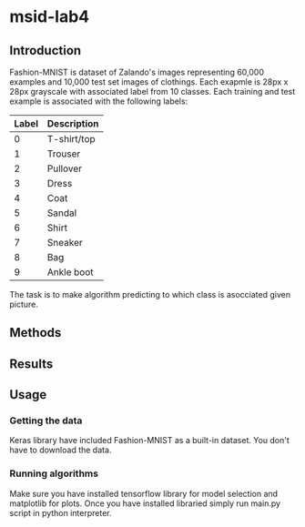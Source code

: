 # msid-lab4

## Introduction
Fashion-MNIST is dataset of Zalando's images representing 60,000 examples and 10,000 test set images of clothings. Each exapmle is 28px x 28px grayscale with associated label from 10 classes. Each training and test example is associated with the following labels:

| Label | Description |
| --- | --- |
| 0 | T-shirt/top |
| 1 | Trouser |
| 2 | Pullover |
| 3 | Dress |
| 4 | Coat |
| 5 | Sandal |
| 6 | Shirt |
| 7 | Sneaker |
| 8 | Bag |
| 9 | Ankle boot |

The task is to make algorithm predicting to which class is asocciated given picture.
## Methods

## Results

## Usage 
### Getting the data
Keras library have included Fashion-MNIST as a built-in dataset. You don't have to download the data. 
### Running algorithms
Make sure you have installed tensorflow library for model selection and matplotlib for plots. Once you have installed libraried simply run main.py script in python interpreter.

